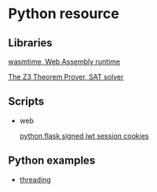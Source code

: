 # Python resource

## Libraries

[wasmtime, Web Assembly runtime](https://github.com/bytecodealliance/wasmtime-py)

[The Z3 Theorem Prover, SAT solver](https://github.com/Z3Prover/z3#python)

## Scripts

- web

  [python flask signed jwt session cookies](/other/python/scripts/servers/flask-session.py)

## Python examples

- [threading](./scripts/threading-example.py)
